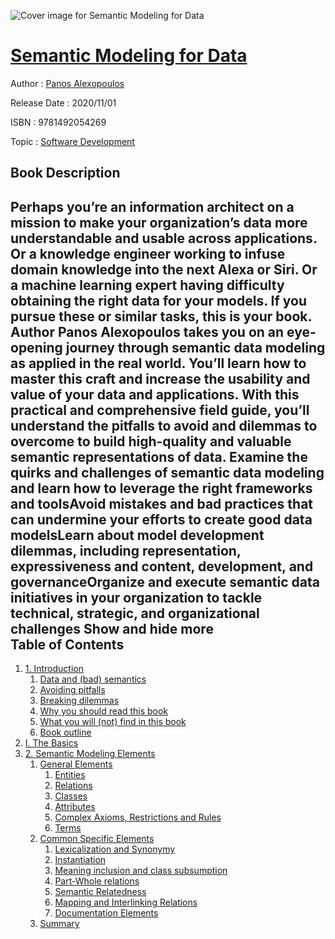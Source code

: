 ![Cover image for Semantic Modeling for Data](https://imgdetail.ebookreading.net/cover/cover/20200215/EB9781492054269.jpg)

[Semantic Modeling for Data](https://ebookreading.net/view/book/Semantic+Modeling+for+Data-EB9781492054269_1.html "Semantic Modeling for Data")
====================================================================================================================

Author : [Panos Alexopoulos](https://ebookreading.net/search/author/Panos+Alexopoulos)

Release Date : 2020/11/01

ISBN : 9781492054269

Topic : [Software Development](https://ebookreading.net/search/category/software-development)

Book Description
-----------------

 Perhaps you’re an information architect on a mission to make your organization’s data more understandable and usable across applications. Or a knowledge engineer working to infuse domain knowledge into the next Alexa or Siri. Or a machine learning expert having difficulty obtaining the right data for your models. If you pursue these or similar tasks, this is your book.
Author Panos Alexopoulos takes you on an eye-opening journey through semantic data modeling as applied in the real world. You’ll learn how to master this craft and increase the usability and value of your data and applications. With this practical and comprehensive field guide, you’ll understand the pitfalls to avoid and dilemmas to overcome to build high-quality and valuable semantic representations of data.
Examine the quirks and challenges of semantic data modeling and learn how to leverage the right frameworks and toolsAvoid mistakes and bad practices that can undermine your efforts to create good data modelsLearn about model development dilemmas, including representation, expressiveness and content, development, and governanceOrganize and execute semantic data initiatives in your organization to tackle technical, strategic, and organizational challenges        Show and hide more                
Table of Contents
-----------------

1. [1. Introduction](https://ebookreading.net/view/book/Semantic+Modeling+for+Data-EB9781492054269_4.html#ch01)
    1. [Data and (bad) semantics](https://ebookreading.net/view/book/Semantic+Modeling+for+Data-EB9781492054269_4.html#idm45907815595976)
    1. [Avoiding pitfalls](https://ebookreading.net/view/book/Semantic+Modeling+for+Data-EB9781492054269_4.html#idm45907815599144)
    1. [Breaking dilemmas](https://ebookreading.net/view/book/Semantic+Modeling+for+Data-EB9781492054269_4.html#idm45907817723976)
    1. [Why you should read this book](https://ebookreading.net/view/book/Semantic+Modeling+for+Data-EB9781492054269_4.html#idm45907817724264)
    1. [What you will (not) find in this book](https://ebookreading.net/view/book/Semantic+Modeling+for+Data-EB9781492054269_4.html#idm45907814758808)
    1. [Book outline](https://ebookreading.net/view/book/Semantic+Modeling+for+Data-EB9781492054269_4.html#idm45907814742392)
1. [I. The Basics](https://ebookreading.net/view/book/Semantic+Modeling+for+Data-EB9781492054269_5.html#part1)
1. [2. Semantic Modeling Elements](https://ebookreading.net/view/book/Semantic+Modeling+for+Data-EB9781492054269_6.html#ch02)
    1. [General Elements](https://ebookreading.net/view/book/Semantic+Modeling+for+Data-EB9781492054269_6.html#idm45907814708248)
        1. [Entities](https://ebookreading.net/view/book/Semantic+Modeling+for+Data-EB9781492054269_6.html#idm45907814699688)
        1. [Relations](https://ebookreading.net/view/book/Semantic+Modeling+for+Data-EB9781492054269_6.html#idm45907814699384)
        1. [Classes](https://ebookreading.net/view/book/Semantic+Modeling+for+Data-EB9781492054269_6.html#idm45907814606056)
        1. [Attributes](https://ebookreading.net/view/book/Semantic+Modeling+for+Data-EB9781492054269_6.html#idm45907814578328)
        1. [Complex Axioms, Restrictions and Rules](https://ebookreading.net/view/book/Semantic+Modeling+for+Data-EB9781492054269_6.html#idm45907814565480)
        1. [Terms](https://ebookreading.net/view/book/Semantic+Modeling+for+Data-EB9781492054269_6.html#idm45907814556904)
    1. [Common Specific Elements](https://ebookreading.net/view/book/Semantic+Modeling+for+Data-EB9781492054269_6.html#idm45907814556024)
        1. [Lexicalization and Synonymy](https://ebookreading.net/view/book/Semantic+Modeling+for+Data-EB9781492054269_6.html#idm45907814545896)
        1. [Instantiation](https://ebookreading.net/view/book/Semantic+Modeling+for+Data-EB9781492054269_6.html#idm45907814512904)
        1. [Meaning inclusion and class subsumption](https://ebookreading.net/view/book/Semantic+Modeling+for+Data-EB9781492054269_6.html#idm45907814516168)
        1. [Part-Whole relations](https://ebookreading.net/view/book/Semantic+Modeling+for+Data-EB9781492054269_6.html#idm45907814498840)
        1. [Semantic Relatedness](https://ebookreading.net/view/book/Semantic+Modeling+for+Data-EB9781492054269_6.html#idm45907814511112)
        1. [Mapping and Interlinking Relations](https://ebookreading.net/view/book/Semantic+Modeling+for+Data-EB9781492054269_6.html#idm45907814492008)
        1. [Documentation Elements](https://ebookreading.net/view/book/Semantic+Modeling+for+Data-EB9781492054269_6.html#idm45907814479224)
    1. [Summary](https://ebookreading.net/view/book/Semantic+Modeling+for+Data-EB9781492054269_6.html#idm45907814426856)
